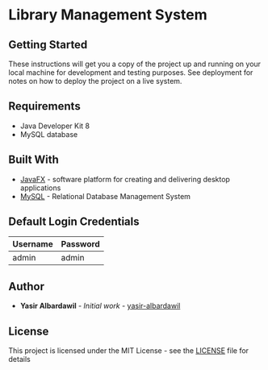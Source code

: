 # Library Management System

## Getting Started

These instructions will get you a copy of the project up and running on your local machine for development and testing purposes. See deployment for notes on how to deploy the project on a live system.

## Requirements

* Java Developer Kit 8
* MySQL database


## Built With

* [JavaFX]() - software platform for creating and delivering desktop applications
* [MySQL](https://www.mysql.com/) - Relational Database Management System

## Default Login Credentials
| Username  | Password |
| ------------- | ------------- |
| admin | admin |

## Author

* **Yasir Albardawil** - *Initial work* - [yasir-albardawil](https://github.com/yasir-albardawil)


## License

This project is licensed under the MIT License - see the [LICENSE](LICENSE) file for details


